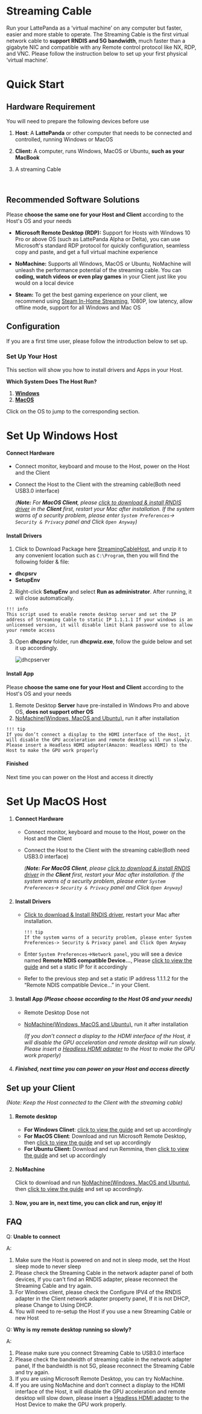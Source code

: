 # Streaming Cable

Run your LattePanda as a ‘virtual machine’ on any computer but faster, easier and more stable to operate. The Streaming Cable is the first virtual network cable to **support RNDIS and 5G bandwidth**, much faster than a gigabyte NIC and compatible with any Remote control protocol like NX, RDP, and VNC. Please follow the instruction below to set up your first physical ‘virtual machine’.



# Quick Start

## Hardware Requirement

You will need to prepare the following devices before use

1. **Host**: A **LattePanda** or other computer that needs to be connected and controlled, running Windows or MacOS

2. **Client:** A computer, runs Windows, MacOS or Ubuntu, **such as your MacBook**

3. A streaming Cable

   ​

## Recommended Software Solutions

Please **choose the same one for your Host and Client** according to the Host's OS and your needs

- **Microsoft Remote Desktop (RDP):** Support for Hosts with Windows 10 Pro or above OS (such as LattePanda Alpha or Delta), you can use Microsoft's standard RDP protocol for quickly configuration, seamless copy and paste, and get a full virtual machine experience


- **NoMachine:** Supports all Windows, MacOS or Ubuntu, NoMachine will unleash the performance potential of the streaming cable. You can **coding, watch videos or even play games** in your Client just like you would on a local device
- **Steam:** To get the best gaming experience on your client, we recommend using [Steam In-Home Streaming](https://store.steampowered.com/streaming/), 1080P, low latency, allow offline mode, support for all Windows and Mac OS




## Configuration 

If you are a first time user, please follow the introduction below to set up.

### Set Up Your Host

This section will show you how to install drivers and Apps in your Host.

**Which System Does The Host Run?** 

1. **[Windows]()**
2. **[MacOS]()**

Click on the OS to jump to the corresponding section.



# Set Up Windows Host

#### Connect Hardware

* Connect monitor, keyboard and mouse to the Host, power on the Host and the Client

- Connect the Host to the Client with the streaming cable(Both need USB3.0 interface)

  *(**Note:** For **MacOS Client**, please [click to download & install RNDIS driver](http://bit.ly/2A4f2xI) in the **Client** first, restart your Mac after installation. If the system warns of a security problem, please enter `System Preferences`-> `Security & Privacy` panel and Click `Open Anyway`)*

#### Install Drivers  

1. Click to Download Package here [StreamingCableHost](/assets/streaming_cable_resources/StreamingCableHost.zip), and unzip it to any convenient location such as `C:\Program`, then you will find the following folder & file:

- **dhcpsrv**
- **SetupEnv**

2. Right-click **SetupEnv** and select **Run as administrator**. After running, it will close automatically.

```
!!! info
This script used to enable remote desktop server and set the IP address of Streaming Cable to static IP 1.1.1.1 If your windows is an unlicensed version, it will disable limit blank password use to allow your remote access
```

3. Open **dhcpsrv** folder,  run **dhcpwiz.exe**, follow the guide below and set it up accordingly.

   ![dhcpserver](https://raw.githubusercontent.com/LattePandaTeam/Docs/master/assets/streaming_cable_resources/dhcp_server_setup.jpeg)

#### Install App 

Please **choose the same one for your Host and Client** according to the Host's OS and your needs

1. Remote Desktop **Server** have pre-installed in Windows Pro and above OS, **does not support other OS**
2. [NoMachine(Windows, MacOS and Ubuntu)](https://www.nomachine.com/download), run it after installation

```
!!! tip
If you don’t connect a display to the HDMI interface of the Host, it will disable the GPU acceleration and remote desktop will run slowly. Please insert a Headless HDMI adapter(Amazon: Headless HDMI) to the Host to make the GPU work properly
```

#### Finished

Next time you can power on the Host and access it directly



# Set Up MacOS Host

1. #### Connect Hardware

   - Connect monitor, keyboard and mouse to the Host, power on the Host and the Client


   - Connect the Host to the Client with the streaming cable(Both need USB3.0 interface)

     *(**Note:** **For MacOS Client**, please [click to download & install RNDIS driver](http://bit.ly/2A4f2xI) in the **Client** first, restart your Mac after installation. If the system warns of a security problem, please enter `System Preferences`-> `Security & Privacy` panel and Click `Open Anyway`)*

2. #### Install Drivers 

   - [Click to download & Install RNDIS driver](http://bit.ly/2A4f2xI), restart your Mac after installation. 

     ```
     !!! tip
     If the system warns of a security problem, please enter System Preferences-> Security & Privacy panel and Click Open Anyway
     ```


   - Enter `System Preferences`->`Network panel`, you will see a device named **Remote NDIS compatible Device…**,  Please [click to view the guide](/assets/StreamingCable/macnetwork_setup.png) and set a static IP for it accordingly
   - Refer to the previous step and set a static IP address 1.1.1.2 for the “Remote NDIS compatible Device…”  in your Client.

3. #### Install App *(Please choose according to the Host OS and your needs)*

   - Remote Desktop Dose not 

   - [NoMachine(Windows, MacOS and Ubuntu)](https://www.nomachine.com/download), run it after installation

      *(If you don’t connect a display to the HDMI interface of the Host, it will disable the GPU acceleration and remote desktop will run slowly.  Please insert a [Headless HDMI adapter](https://www.amazon.com/s/ref=nb_sb_noss?url=search-alias%3Daps&field-keywords=headless+HDMI+adapter) to the Host to make the GPU work properly)*

4. ##### Finished, next time you can power on your Host and access directly

## Set up your Client

*(Note: Keep the Host connected to the Client with the streaming cable)*

1. #### Remote desktop

   - **For Windows Clinet**:  [click to view the guide](/assets/StreamingCable/Winrdp_setup.jpeg) and set up accordingly
   - **For MacOS Client**: Download and run Microsoft Remote Desktop,  then [click to view the guide](/assets/StreamingCable/macrdp_setup.jpeg) and set up accordingly
   - **For Ubuntu Client:** Download and run Remmina,  then [click to view the guide](/assets/StreamingCable/Ubunturdp_setup.png) and set up accordingly

2. #### **NoMachine**

   Click to download and run [NoMachine(Windows, MacOS and Ubuntu)](https://www.nomachine.com/download),  then [click to view the guide](/assets/StreamingCable/NoMachine_setup.jpeg) and set up accordingly. 

3. #### **Now, you are in, next time, you can click and run, enjoy it!**




## FAQ

Q: **Unable to connect**

A: 

1. Make sure the Host is powered on and not in sleep mode, set the Host sleep mode to never sleep
2. Please check the Streaming Cable in the network adapter panel of both devices, If you can't find an RNDIS adapter, please reconnect the Streaming Cable and try again.
3. For Windows client, please check the Configure IPV4 of the RNDIS adapter in the Client network adapter property panel, If it is not DHCP, please Change to Using DHCP.
4. You will need to re-setup the Host if you use a new Streaming Cable or new Host 


Q: **Why is my remote desktop running so slowly?**

A:

1. Please make sure you connect Streaming Cable to USB3.0 interface
2. Please check the bandwidth of streaming cable in the network adapter panel, If the bandwidth is not 5G, please reconnect the Streaming Cable and try again.
3. If you are using Microsoft Remote Desktop, you can try NoMachine.
4. If you are using NoMachine and don’t connect a display to the HDMI interface of the Host,  it will disable the GPU acceleration  and remote desktop will slow down,  please insert a [Headless HDMI adapter](https://www.amazon.com/s/ref=nb_sb_noss?url=search-alias%3Daps&field-keywords=headless+HDMI+adapter) to the Host Device to make the GPU work properly.

​